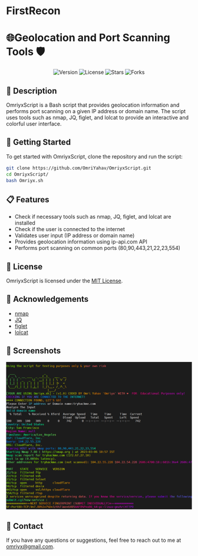 # FirstRecon

# 🌐Geolocation and Port Scanning Tools 🛡️

<p align="center">
<img src="https://img.shields.io/badge/version-v1.0-blue" alt="Version">
<img src="https://img.shields.io/github/license/OmriYahav/OmriyxScript" alt="License">
<img src="https://img.shields.io/github/stars/OmriYahav/OmriyxScript" alt="Stars">
<img src="https://img.shields.io/github/forks/OmriYahav/OmriyxScript" alt="Forks">
</p>

## 📝 Description

OmriyxScript is a Bash script that provides geolocation information and performs port scanning on a given IP address or domain name. The script uses tools such as nmap, JQ, figlet, and lolcat to provide an interactive and colorful user interface.

## 🚀 Getting Started

To get started with OmriyxScript, clone the repository and run the script:

```bash
git clone https://github.com/OmriYahav/OmriyxScript.git
cd OmriyxScript/
bash Omriyx.sh
```

## 📋 Features

- Check if necessary tools such as nmap, JQ, figlet, and lolcat are installed
- Check if the user is connected to the internet
- Validates user input (IP address or domain name)
- Provides geolocation information using ip-api.com API
- Performs port scanning on common ports (80,90,443,21,22,23,554)

## 📄 License

OmriyxScript is licensed under the [MIT License](https://github.com/OmriYahav/OmriyxScript/blob/main/LICENSE).

## 🙏 Acknowledgements

- [nmap](https://nmap.org/)
- [JQ](https://stedolan.github.io/jq/)
- [figlet](http://www.figlet.org/)
- [lolcat](https://github.com/busyloop/lolcat)

## 📸 Screenshots
![This is an image](/img/screenshot.png)


## 📧 Contact

If you have any questions or suggestions, feel free to reach out to me at omriyx@gmail.com.
